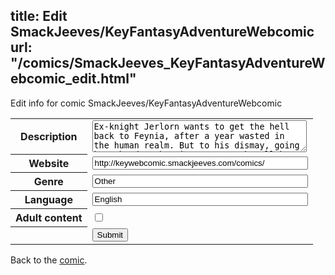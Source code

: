 title: Edit SmackJeeves/KeyFantasyAdventureWebcomic
url: "/comics/SmackJeeves_KeyFantasyAdventureWebcomic_edit.html"
---
Edit info for comic SmackJeeves/KeyFantasyAdventureWebcomic

<form name="comic" action="http://gaepostmail.appspot.com/comic/" method="post">
<table class="comicinfo">
<tr>
<th>Description</th><td><textarea name="description" cols="40" rows="3">Ex-knight Jerlorn wants to get the hell back to Feynia, after a year wasted in the human realm. But to his dismay, going home harder than it seems. Maybe all he needs is a magical Lock and the help of three other teens. Main site: key.shadilyn.com</textarea></td>
</tr>
<tr>
<th>Website</th><td><input type="text" name="url" value="http://keywebcomic.smackjeeves.com/comics/" size="40"/></td>
</tr>
<tr>
<th>Genre</th><td><input type="text" name="genre" value="Other" size="40"/></td>
</tr>
<tr>
<th>Language</th><td><input type="text" name="language" value="English" size="40"/></td>
</tr>
<tr>
<th>Adult content</th><td><input type="checkbox" name="adult" value="adult" /></td>
</tr>
<tr>
<th></th><td>
<input type="hidden" name="comic" value="SmackJeeves_KeyFantasyAdventureWebcomic" />
<input type="submit" name="submit" value="Submit" />
</td>
</tr>
</table>
</form>

Back to the [comic](SmackJeeves_KeyFantasyAdventureWebcomic.html).
